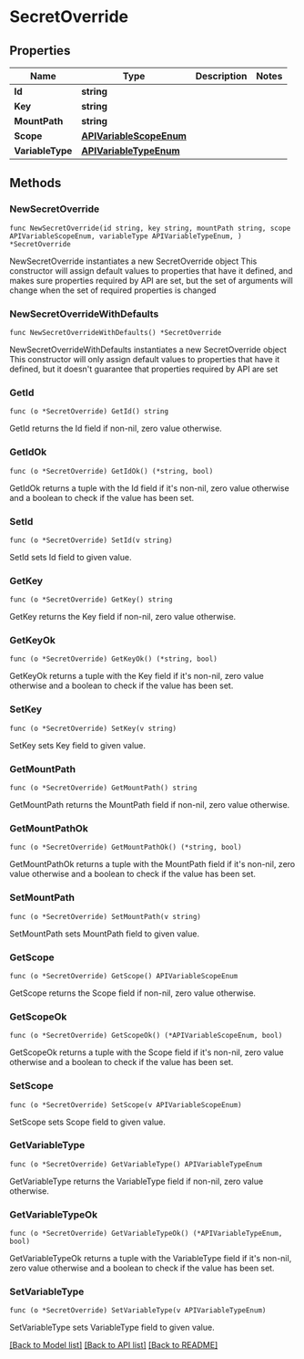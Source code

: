 # SecretOverride

## Properties

Name | Type | Description | Notes
------------ | ------------- | ------------- | -------------
**Id** | **string** |  | 
**Key** | **string** |  | 
**MountPath** | **string** |  | 
**Scope** | [**APIVariableScopeEnum**](APIVariableScopeEnum.md) |  | 
**VariableType** | [**APIVariableTypeEnum**](APIVariableTypeEnum.md) |  | 

## Methods

### NewSecretOverride

`func NewSecretOverride(id string, key string, mountPath string, scope APIVariableScopeEnum, variableType APIVariableTypeEnum, ) *SecretOverride`

NewSecretOverride instantiates a new SecretOverride object
This constructor will assign default values to properties that have it defined,
and makes sure properties required by API are set, but the set of arguments
will change when the set of required properties is changed

### NewSecretOverrideWithDefaults

`func NewSecretOverrideWithDefaults() *SecretOverride`

NewSecretOverrideWithDefaults instantiates a new SecretOverride object
This constructor will only assign default values to properties that have it defined,
but it doesn't guarantee that properties required by API are set

### GetId

`func (o *SecretOverride) GetId() string`

GetId returns the Id field if non-nil, zero value otherwise.

### GetIdOk

`func (o *SecretOverride) GetIdOk() (*string, bool)`

GetIdOk returns a tuple with the Id field if it's non-nil, zero value otherwise
and a boolean to check if the value has been set.

### SetId

`func (o *SecretOverride) SetId(v string)`

SetId sets Id field to given value.


### GetKey

`func (o *SecretOverride) GetKey() string`

GetKey returns the Key field if non-nil, zero value otherwise.

### GetKeyOk

`func (o *SecretOverride) GetKeyOk() (*string, bool)`

GetKeyOk returns a tuple with the Key field if it's non-nil, zero value otherwise
and a boolean to check if the value has been set.

### SetKey

`func (o *SecretOverride) SetKey(v string)`

SetKey sets Key field to given value.


### GetMountPath

`func (o *SecretOverride) GetMountPath() string`

GetMountPath returns the MountPath field if non-nil, zero value otherwise.

### GetMountPathOk

`func (o *SecretOverride) GetMountPathOk() (*string, bool)`

GetMountPathOk returns a tuple with the MountPath field if it's non-nil, zero value otherwise
and a boolean to check if the value has been set.

### SetMountPath

`func (o *SecretOverride) SetMountPath(v string)`

SetMountPath sets MountPath field to given value.


### GetScope

`func (o *SecretOverride) GetScope() APIVariableScopeEnum`

GetScope returns the Scope field if non-nil, zero value otherwise.

### GetScopeOk

`func (o *SecretOverride) GetScopeOk() (*APIVariableScopeEnum, bool)`

GetScopeOk returns a tuple with the Scope field if it's non-nil, zero value otherwise
and a boolean to check if the value has been set.

### SetScope

`func (o *SecretOverride) SetScope(v APIVariableScopeEnum)`

SetScope sets Scope field to given value.


### GetVariableType

`func (o *SecretOverride) GetVariableType() APIVariableTypeEnum`

GetVariableType returns the VariableType field if non-nil, zero value otherwise.

### GetVariableTypeOk

`func (o *SecretOverride) GetVariableTypeOk() (*APIVariableTypeEnum, bool)`

GetVariableTypeOk returns a tuple with the VariableType field if it's non-nil, zero value otherwise
and a boolean to check if the value has been set.

### SetVariableType

`func (o *SecretOverride) SetVariableType(v APIVariableTypeEnum)`

SetVariableType sets VariableType field to given value.



[[Back to Model list]](../README.md#documentation-for-models) [[Back to API list]](../README.md#documentation-for-api-endpoints) [[Back to README]](../README.md)


